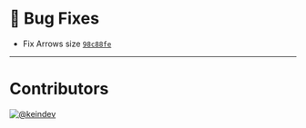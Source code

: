 # :bug: Bug Fixes

- Fix Arrows size [`98c88fe`](https://github.com/sophty-ui/icons/commit/98c88fe24df664e702c43586c20d4286e01df8e5)

---

# Contributors

[![@keindev](https://avatars.githubusercontent.com/u/4527292?v=4&s=40)](https://github.com/keindev)
